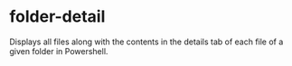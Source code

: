 # folder-detail
Displays all files along with the contents in the details tab of each file of a given folder in Powershell.
